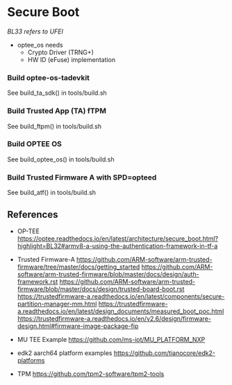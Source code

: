 # Secure Boot

_BL33 refers to UFEI_

* optee_os needs 
  * Crypto Driver (TRNG+)
  * HW ID (eFuse) implementation

### Build optee-os-tadevkit

See build_ta_sdk() in tools/build.sh

### Build Trusted App (TA) fTPM

See build_ftpm() in tools/build.sh

### Build OPTEE OS

See build_optee_os() in tools/build.sh

### Build Trusted Firmware A with SPD=opteed

See build_atf() in tools/build.sh

## References

* OP-TEE
https://optee.readthedocs.io/en/latest/architecture/secure_boot.html?highlight=BL32#armv8-a-using-the-authentication-framework-in-tf-a

* Trusted Firmware-A
https://github.com/ARM-software/arm-trusted-firmware/tree/master/docs/getting_started
https://github.com/ARM-software/arm-trusted-firmware/blob/master/docs/design/auth-framework.rst
https://github.com/ARM-software/arm-trusted-firmware/blob/master/docs/design/trusted-board-boot.rst
https://trustedfirmware-a.readthedocs.io/en/latest/components/secure-partition-manager-mm.html
https://trustedfirmware-a.readthedocs.io/en/latest/design_documents/measured_boot_poc.html
https://trustedfirmware-a.readthedocs.io/en/v2.6/design/firmware-design.html#firmware-image-package-fip

* MU TEE Example
https://github.com/ms-iot/MU_PLATFORM_NXP

* edk2 aarch64 platform examples
https://github.com/tianocore/edk2-platforms

* TPM
https://github.com/tpm2-software/tpm2-tools


